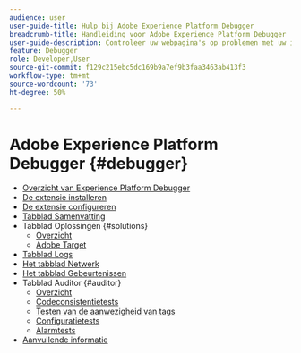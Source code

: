 ```yaml
---
audience: user
user-guide-title: Hulp bij Adobe Experience Platform Debugger
breadcrumb-title: Handleiding voor Adobe Experience Platform Debugger
user-guide-description: Controleer uw webpagina's op problemen met uw implementaties van Experience Platform met de Adobe Experience Platform Debugger voor Chrome en Firefox.
feature: Debugger
role: Developer,User
source-git-commit: f129c215ebc5dc169b9a7ef9b3faa3463ab413f3
workflow-type: tm+mt
source-wordcount: '73'
ht-degree: 50%

---
```



# Adobe Experience Platform Debugger {#debugger}

* [Overzicht van Experience Platform Debugger](./home.md)
* [De extensie installeren](./install-debugger.md)
* [De extensie configureren](./configure-debugger.md)
* [Tabblad Samenvatting](./summary.md)
* Tabblad Oplossingen {#solutions}
   * [Overzicht](./solutions/overview.md)
   * [Adobe Target](./solutions/target.md)
* [Tabblad Logs](./logs.md)
* [Het tabblad Netwerk](./network.md)
* [Het tabblad Gebeurtenissen](./events.md)
* Tabblad Auditor {#auditor}
   * [Overzicht](./auditor/overview.md)
   * [Codeconsistentietests](./auditor/tag-consistency.md)
   * [Testen van de aanwezigheid van tags](./auditor/tag-presence.md)
   * [Configuratietests](./auditor/configuration.md)
   * [Alarmtests](./auditor/alerts.md)
* [Aanvullende informatie](./release-notes.md)
